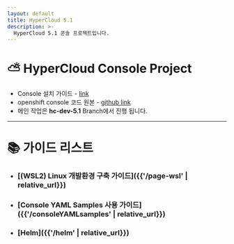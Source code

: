 ```yaml
---
layout: default
title: HyperCloud 5.1
description: >-
  HyperCloud 5.1 콘솔 프로젝트입니다.
---
```

# ⛅ HyperCloud Console Project

- Console 설치 가이드 - [link](https://github.com/tmax-cloud/install-console)
- openshift console 코드 원본 - [github link](https://github.com/openshift/console/tree/release-4.5)
- 메인 작업은 **hc-dev-5.1** Branch에서 진행 됩니다.

---

# 📚 가이드 리스트

- ### [(WSL2) Linux 개발환경 구축 가이드]({{'/page-wsl' | relative_url}})
- ### [Console YAML Samples 사용 가이드]({{'/consoleYAMLsamples' | relative_url}})
- ### [Helm]({{'/helm' | relative_url}})
